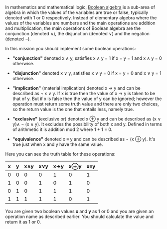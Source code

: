 In mathematics and mathematical logic,
[Boolean algebra](http://en.wikipedia.org/wiki/Boolean_algebra#Basic_operations)
is a sub-area of algebra in which the values of the variables are true or false, typically denoted with 1 or 0 respectively.
Instead of elementary algebra where the values of the variables are numbers and the main operations
are addition and multiplication, the main operations of Boolean algebra are the conjunction (denoted ∧), 
the disjunction (denoted ∨) and the negation (denoted ¬).

In this mission you should implement some boolean operations:
- **"conjunction"** denoted x ∧ y, satisfies x ∧ y = 1 if x = y = 1 and x ∧ y = 0 otherwise.

- **"disjunction"** denoted x ∨ y, satisfies x ∨ y = 0 if x = y = 0 and x ∨ y = 1 otherwise.

- **"implication"** (material implication) denoted x → y and can be described as ¬ x ∨ y.
  If x is true then the value of x → y is taken to be that of y.
  But if x is false then the value of y can be ignored; however the operation must return
  some truth value and there are only two choices, so the return value is the one that entails less, namely true.

- **"exclusive"** (exclusive or) denoted x ⊕ y and can be described as (x ∨ y)∧ ¬ (x ∧ y).
  It excludes the possibility of both x and y. Defined in terms of arithmetic it is addition mod 2 where 1 + 1 = 0.

- **"equivalence"** denoted x ≡ y and can be described as ¬ (x ⊕ y). It's true just when x and y have the same value.

Here you can see the truth table for these operations:

| x | y | x∧y | x∨y | x→y | x⊕y | x≡y |
| - | - | --- | --- | --- | --- | --- |
| 0 | 0 |  0  |  0  |  1  |  0  |  1  |
| 1 | 0 |  0  |  1  |  0  |  1  |  0  |
| 0 | 1 |  0  |  1  |  1  |  1  |  0  |
| 1 | 1 |  1  |  1  |  1  |  0  |  1  |


You are given two boolean values **x** and **y** as 1 or 0 and you are given an operation name as described earlier. 
You should calculate the value and return it as 1 or 0.
